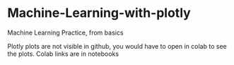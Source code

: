 # Machine-Learning-with-plotly
Machine Learning Practice, from basics

Plotly plots are not visible in github, you would have to open in colab to see the plots. Colab links are in notebooks
